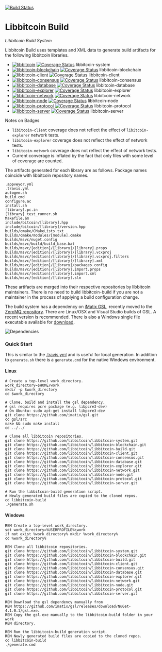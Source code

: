 [![Build Status](https://travis-ci.org/libbitcoin/libbitcoin-build.svg?branch=master)](https://travis-ci.org/libbitcoin/libbitcoin-build)

# Libbitcoin Build

*Libbitcoin Build System*

Libbitcoin Build uses templates and XML data to generate build artifacts for the following libbitcoin libraries.


* [![libbitcoin](https://travis-ci.org/libbitcoin/libbitcoin-system.svg?branch=master)](https://travis-ci.org/libbitcoin/libbitcoin-system) [![Coverage Status](https://coveralls.io/repos/libbitcoin/libbitcoin-system/badge.svg)](https://coveralls.io/r/libbitcoin/libbitcoin-system) libbitcoin-system
* [![libbitcoin-blockchain](https://travis-ci.org/libbitcoin/libbitcoin-blockchain.svg?branch=master)](https://travis-ci.org/libbitcoin/libbitcoin-blockchain) [![Coverage Status](https://coveralls.io/repos/libbitcoin/libbitcoin-blockchain/badge.svg)](https://coveralls.io/r/libbitcoin/libbitcoin-blockchain) libbitcoin-blockchain
* [![libbitcoin-client](https://travis-ci.org/libbitcoin/libbitcoin-client.svg?branch=master)](https://travis-ci.org/libbitcoin/libbitcoin-client) [![Coverage Status](https://coveralls.io/repos/libbitcoin/libbitcoin-client/badge.svg)](https://coveralls.io/r/libbitcoin/libbitcoin-client) libbitcoin-client
* [![libbitcoin-consensus](https://travis-ci.org/libbitcoin/libbitcoin-consensus.svg?branch=master)](https://travis-ci.org/libbitcoin/libbitcoin-consensus) [![Coverage Status](https://coveralls.io/repos/libbitcoin/libbitcoin-consensus/badge.svg)](https://coveralls.io/r/libbitcoin/libbitcoin-consensus) libbitcoin-consensus
* [![libbitcoin-database](https://travis-ci.org/libbitcoin/libbitcoin-database.svg?branch=master)](https://travis-ci.org/libbitcoin/libbitcoin-database) [![Coverage Status](https://coveralls.io/repos/libbitcoin/libbitcoin-database/badge.svg)](https://coveralls.io/r/libbitcoin/libbitcoin-database) libbitcoin-database
* [![libbitcoin-explorer](https://travis-ci.org/libbitcoin/libbitcoin-explorer.svg?branch=master)](https://travis-ci.org/libbitcoin/libbitcoin-explorer) [![Coverage Status](https://coveralls.io/repos/libbitcoin/libbitcoin-explorer/badge.svg)](https://coveralls.io/r/libbitcoin/libbitcoin-explorer) libbitcoin-explorer
* [![libbitcoin-network](https://travis-ci.org/libbitcoin/libbitcoin-network.svg?branch=master)](https://travis-ci.org/libbitcoin/libbitcoin-network) [![Coverage Status](https://coveralls.io/repos/libbitcoin/libbitcoin-network/badge.svg)](https://coveralls.io/r/libbitcoin/libbitcoin-network) libbitcoin-network
* [![libbitcoin-node](https://travis-ci.org/libbitcoin/libbitcoin-node.svg?branch=master)](https://travis-ci.org/libbitcoin/libbitcoin-node) [![Coverage Status](https://coveralls.io/repos/libbitcoin/libbitcoin-node/badge.svg)](https://coveralls.io/r/libbitcoin/libbitcoin-node) libbitcoin-node
* [![libbitcoin-protocol](https://travis-ci.org/libbitcoin/libbitcoin-protocol.svg?branch=master)](https://travis-ci.org/libbitcoin/libbitcoin-protocol) [![Coverage Status](https://coveralls.io/repos/libbitcoin/libbitcoin-protocol/badge.svg)](https://coveralls.io/r/libbitcoin/libbitcoin-protocol) libbitcoin-protocol
* [![libbitcoin-server](https://travis-ci.org/libbitcoin/libbitcoin-server.svg?branch=master)](https://travis-ci.org/libbitcoin/libbitcoin-server) [![Coverage Status](https://coveralls.io/repos/libbitcoin/libbitcoin-server/badge.svg)](https://coveralls.io/r/libbitcoin/libbitcoin-server) libbitcoin-server

Notes on Badges
* `libitcoin-client` coverage does not reflect the effect of `libitcoin-explorer` network tests.
* `libitcoin-explorer` coverage does not reflect the effect of network tests.
* `libitcoin-network` coverage does not reflect the effect of network tests.
* Current converage is inflated by the fact that only files with some level of coverage are counted.

The artifacts generated for each library are as follows. Package names coincide with libbitcoin repository names.

```
.appveyor.yml
.travis.yml
autogen.sh
build.cmd
configure.ac
install.sh
[library].pc.in
[library]_test_runner.sh
Makefile.am
include/bitcoin/[library].hpp
include/bitcoin/[library]/version.hpp
builds/cmake/CMakeLists.txt
builds/cmake/modules/[module].cmake
builds/msvc/nuget.config
builds/msvc/build/build_base.bat
builds/msvc/[edition]/[library]/[library].props
builds/msvc/[edition]/[library]/[library].vcxproj
builds/msvc/[edition]/[library]/[library].vcxproj.filters
builds/msvc/[edition]/[library]/[library].xml
builds/msvc/[edition]/[library]/packages.config
builds/msvc/[edition]/[library].import.props
builds/msvc/[edition]/[library].import.xml
builds/msvc/[edition]/[library].sln
```

These artifacts are merged into their respective repositories by libbitcoin maintainers. There is no need to build libbitcoin-build if you are not a maintainer in the process of applying a build configuration change.

The build system has a dependency on [iMatix GSL](https://github.com/imatix/gsl), recently moved to the [ZeroMQ repository](https://github.com/zeromq/gsl). There are Linux/OSX and Visual Studio builds of GSL. A recent version is recommended. There is also a Windows single file executable available for [download](https://github.com/imatix/gsl/releases/download/NuGet-4.1.0.1/gsl.exe).

![Dependencies](https://raw.githubusercontent.com/libbitcoin/libbitcoin-build/master/img/dependencies.png)

### Quick Start

This is similar to the [.travis.yml](https://github.com/libbitcoin/libbitcoin-build/blob/master/.travis.yml) and is useful for local generation. In addition to `generate.sh` there is a `generate.cmd` for the native Windows environment.

#### Linux
```
# Create a top-level work_directory.
work_directory=$HOME/work
mkdir -p $work_directory
cd $work_directory

# Clone, build and install the gsl dependency.
# gsl requires pcre package (e.g. libpcre3-dev)
# On Ubuntu: sudo apt-get install libpcre3-dev
git clone https://github.com/imatix/gsl.git
cd gsl/src
make && sudo make install
cd ../../

# Clone all libbitcoin repositories.
git clone https://github.com/libbitcoin/libbitcoin-system.git
git clone https://github.com/libbitcoin/libbitcoin-blockchain.git
git clone https://github.com/libbitcoin/libbitcoin-build.git
git clone https://github.com/libbitcoin/libbitcoin-client.git
git clone https://github.com/libbitcoin/libbitcoin-consensus.git
git clone https://github.com/libbitcoin/libbitcoin-database.git
git clone https://github.com/libbitcoin/libbitcoin-explorer.git
git clone https://github.com/libbitcoin/libbitcoin-network.git
git clone https://github.com/libbitcoin/libbitcoin-node.git
git clone https://github.com/libbitcoin/libbitcoin-protocol.git
git clone https://github.com/libbitcoin/libbitcoin-server.git

# Run the libbitcoin-build generation script.
# Newly generated build files are copied to the cloned repos.
cd libbitcoin-build
./generate.sh
```
#### Windows
```
REM Create a top-level work_directory.
set work_directory=%USERPROFILE%\work
if not exist %work_directory% mkdir %work_directory%
cd %work_directory%

REM Clone all libbitcoin repositories.
git clone https://github.com/libbitcoin/libbitcoin-system.git
git clone https://github.com/libbitcoin/libbitcoin-blockchain.git
git clone https://github.com/libbitcoin/libbitcoin-build.git
git clone https://github.com/libbitcoin/libbitcoin-client.git
git clone https://github.com/libbitcoin/libbitcoin-consensus.git
git clone https://github.com/libbitcoin/libbitcoin-database.git
git clone https://github.com/libbitcoin/libbitcoin-explorer.git
git clone https://github.com/libbitcoin/libbitcoin-network.git
git clone https://github.com/libbitcoin/libbitcoin-node.git
git clone https://github.com/libbitcoin/libbitcoin-protocol.git
git clone https://github.com/libbitcoin/libbitcoin-server.git

REM Download the gsl dependency manually from 
REM https://github.com/imatix/gsl/releases/download/NuGet-4.1.0.1/gsl.exe.
REM Copy the gsl.exe manually to the libbitcoin-build folder in your work 
REM directory. 

REM Run the libbitcoin-build generation script.
REM Newly generated build files are copied to the cloned repos.
cd libbitcoin-build
./generate.cmd
```
